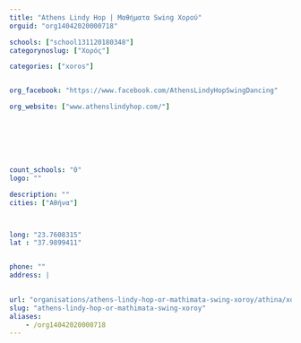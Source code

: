 ```yaml
---
title: "Athens Lindy Hop | Μαθήματα Swing Χορού"
orguid: "org14042020000718"

schools: ["school131120180348"]
categorynoslug: ["Χορός"]

categories: ["xoros"]


org_facebook: "https://www.facebook.com/AthensLindyHopSwingDancing"

org_website: ["www.athenslindyhop.com/"]







count_schools: "0"
logo: ""

description: ""
cities: ["Αθήνα"]



long: "23.7608315"
lat : "37.9899411"


phone: ""
address: |
    

url: "organisations/athens-lindy-hop-or-mathimata-swing-xoroy/athina/xoros"
slug: "athens-lindy-hop-or-mathimata-swing-xoroy"
aliases:
    - /org14042020000718
---
```



